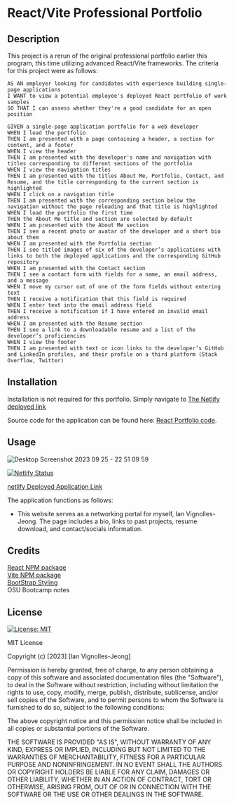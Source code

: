# React/Vite Professional Portfolio

## Description

This project is a rerun of the original professional portfolio earlier this program, this time utilizing advanced React/Vite frameworks. The criteria for this project were as follows: 

```
AS AN employer looking for candidates with experience building single-page applications
I WANT to view a potential employee's deployed React portfolio of work samples
SO THAT I can assess whether they're a good candidate for an open position
```
```
GIVEN a single-page application portfolio for a web developer
WHEN I load the portfolio
THEN I am presented with a page containing a header, a section for content, and a footer
WHEN I view the header
THEN I am presented with the developer's name and navigation with titles corresponding to different sections of the portfolio
WHEN I view the navigation titles
THEN I am presented with the titles About Me, Portfolio, Contact, and Resume, and the title corresponding to the current section is highlighted
WHEN I click on a navigation title
THEN I am presented with the corresponding section below the navigation without the page reloading and that title is highlighted
WHEN I load the portfolio the first time
THEN the About Me title and section are selected by default
WHEN I am presented with the About Me section
THEN I see a recent photo or avatar of the developer and a short bio about them
WHEN I am presented with the Portfolio section
THEN I see titled images of six of the developer’s applications with links to both the deployed applications and the corresponding GitHub repository
WHEN I am presented with the Contact section
THEN I see a contact form with fields for a name, an email address, and a message
WHEN I move my cursor out of one of the form fields without entering text
THEN I receive a notification that this field is required
WHEN I enter text into the email address field
THEN I receive a notification if I have entered an invalid email address
WHEN I am presented with the Resume section
THEN I see a link to a downloadable resume and a list of the developer’s proficiencies
WHEN I view the footer
THEN I am presented with text or icon links to the developer’s GitHub and LinkedIn profiles, and their profile on a third platform (Stack Overflow, Twitter) 
```

## Installation

Installation is not required for this portfolio. Simply navigate to [The Netlify deployed link](https://ornate-faloodeh-6a725d.netlify.app/)

Source code for the application can be found here: [React Portfolio code](https://github.com/IVignollesJeong/React-Portfolio/tree/master/src).

## Usage

![Desktop Screenshot 2023 09 25 - 22 51 09 59](https://github.com/IVignollesJeong/React-Portfolio/assets/131202032/8557bab5-f8d2-4670-9af2-0f9245b0e9ed)

[![Netlify Status](https://api.netlify.com/api/v1/badges/9be77691-31bf-44b4-bbbc-e1ca88454896/deploy-status)](https://app.netlify.com/sites/ornate-faloodeh-6a725d/deploys)

[netlify Deployed Application Link](https://ornate-faloodeh-6a725d.netlify.app/)


The application functions as follows:

- This website serves as a networking portal for myself, Ian Vignolles-Jeong. The page includes a bio, links to past projects, resume download, and contact/socials information.

## Credits

[React NPM package](https://www.npmjs.com/package/react) </br>
[Vite NPM package](https://www.npmjs.com/package/vite) </br>
[BootStrap Styling](https://getbootstrap.com/) </br>
OSU Bootcamp notes</br>

## License
[![License: MIT](https://img.shields.io/badge/License-MIT-yellow.svg)](https://opensource.org/licenses/MIT) </br>

MIT License

Copyright (c) [2023] [Ian Vignolles-Jeong]

Permission is hereby granted, free of charge, to any person obtaining a copy
of this software and associated documentation files (the "Software"), to deal
in the Software without restriction, including without limitation the rights
to use, copy, modify, merge, publish, distribute, sublicense, and/or sell
copies of the Software, and to permit persons to whom the Software is
furnished to do so, subject to the following conditions:

The above copyright notice and this permission notice shall be included in all
copies or substantial portions of the Software.

THE SOFTWARE IS PROVIDED "AS IS", WITHOUT WARRANTY OF ANY KIND, EXPRESS OR
IMPLIED, INCLUDING BUT NOT LIMITED TO THE WARRANTIES OF MERCHANTABILITY,
FITNESS FOR A PARTICULAR PURPOSE AND NONINFRINGEMENT. IN NO EVENT SHALL THE
AUTHORS OR COPYRIGHT HOLDERS BE LIABLE FOR ANY CLAIM, DAMAGES OR OTHER
LIABILITY, WHETHER IN AN ACTION OF CONTRACT, TORT OR OTHERWISE, ARISING FROM,
OUT OF OR IN CONNECTION WITH THE SOFTWARE OR THE USE OR OTHER DEALINGS IN THE
SOFTWARE.

